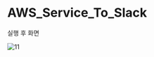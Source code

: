 # AWS_Service_To_Slack

실행 후 화면

![11](https://user-images.githubusercontent.com/60952823/147524430-8df9264f-b384-4c3a-a0eb-371335804bc5.png)
